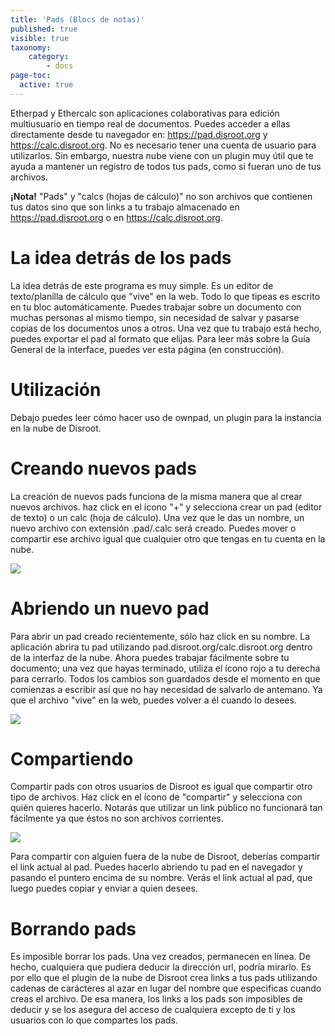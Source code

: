 ```yaml
---
title: 'Pads (Blocs de notas)'
published: true
visible: true
taxonomy:
    category:
        - docs
page-toc:
  active: true
---
```


Etherpad y Ethercalc son aplicaciones colaborativas para edición multiusuario en tiempo real de documentos. Puedes acceder a ellas directamente desde tu navegador en: https://pad.disroot.org y https://calc.disroot.org. No es necesario tener una cuenta de usuario para utilizarlos. Sin embargo, nuestra nube viene con un plugin muy útil que te ayuda a mantener un registro de todos tus pads, como si fueran uno de tus archivos.

**¡Nota!** "Pads" y "calcs (hojas de cálculo)" no son archivos que contienen tus datos sino que son links a tu trabajo almacenado en https://pad.disroot.org o en https://calc.disroot.org.

# La idea detrás de los pads
La idea detrás de este programa es muy simple. Es un editor de texto/planilla de cálculo que "vive" en la web. Todo lo que tipeas es escrito en tu bloc automáticamente. Puedes trabajar sobre un documento con muchas personas al mismo tiempo, sin necesidad de salvar y pasarse copias de los documentos unos a otros. Una vez que tu trabajo está hecho, puedes exportar el pad al formato que elijas. Para leer más sobre la Guía General de la interface, puedes ver esta página (en construcción).

# Utilización
Debajo puedes leer cómo hacer uso de ownpad, un plugin para la instancia en la nube de Disroot.

# Creando nuevos pads
La creación de nuevos pads funciona de la misma manera que al crear nuevos archivos. haz click en el ícono "+" y selecciona crear un pad (editor de texto) o un calc (hoja de cálculo). Una vez que le das un nombre, un nuevo archivo con extensión .pad/.calc será creado. Puedes mover o compartir ese archivo igual que cualquier otro que tengas en tu cuenta en la nube.

![](en/pads_add.gif)

# Abriendo un nuevo pad
Para abrir un pad creado recientemente, sólo haz click en su nombre. La aplicación abrira tu pad utilizando  pad.disroot.org/calc.disroot.org dentro de la interfaz de la nube. Ahora puedes trabajar fácilmente sobre tu documento; una vez que hayas terminado, utiliza el ícono rojo a tu derecha para cerrarlo. Todos los cambios son guardados desde el momento en que comienzas a escribir así que no hay necesidad de salvarlo de antemano. Ya que el archivo "vive" en la web, puedes volver a él cuando lo desees.

![](en/pads_inapp_name.gif)

# Compartiendo

Compartir pads con otros usuarios de Disroot es igual que compartir otro tipo de archivos. Haz click en el ícono de "compartir" y selecciona con quién quieres hacerlo. Notarás que utilizar un link público no funcionará tan fácilmente ya que éstos no son archivos corrientes.

![](en/pads_inapp_name2.gif)

Para compartir con alguien fuera de la nube de Disroot, deberías compartir el link actual al pad. Puedes hacerlo abriendo tu pad en el navegador y pasando el puntero encima de su nombre. Verás el link actual al pad, que luego puedes copiar y enviar a quien desees.

# Borrando pads
Es imposible borrar los pads. Una vez creados, permanecen en línea. De hecho, cualquiera que pudiera deducir la dirección url, podría mirarlo. Es por ello que el plugin de la nube de Disroot crea links a tus pads utilizando cadenas de carácteres al azar en lugar del nombre que especificas cuando creas el archivo. De esa manera, los links a los pads son imposibles de deducir y se los asegura del acceso de cualquiera excepto de tí y los usuarios con lo que compartes los pads.
